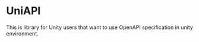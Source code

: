 # UniAPI

This is library for Unity users that want to use OpenAPI specification in unity environment.